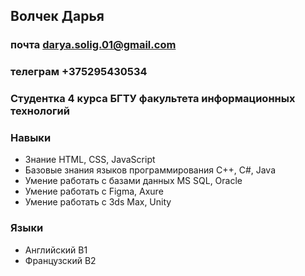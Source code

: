 ## Волчек Дарья
### почта darya.solig.01@gmail.com
### телеграм +375295430534

### Студентка 4 курса БГТУ факультета информационных технологий
### Навыки
* Знание HTML, CSS, JavaScript
* Базовые знания языков программирования C++, C#, Java
* Умение работать с базами данных MS SQL, Oracle
* Умение работать с Figma, Axure
* Умение работать с 3ds Max, Unity

### Языки
* Английский B1
* Французский B2